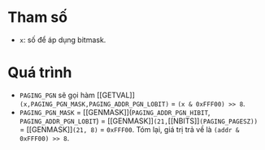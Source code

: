 # Tham số
- `x`: số để áp dụng bitmask.
# Quá trình
- `PAGING_PGN` sẽ gọi hàm [[GETVAL]]`(x,PAGING_PGN_MASK,PAGING_ADDR_PGN_LOBIT)` = `(x & 0xFFF00) >> 8`.
- `PAGING_PGN_MASK` = [[GENMASK]](`PAGING_ADDR_PGN_HIBIT`, `PAGING_ADDR_PGN_LOBIT`) = [[GENMASK]]`(21,`[[NBITS]]`(PAGING_PAGESZ))` = [[GENMASK]]`(21, 8)` = `0xFFF00`.
Tóm lại, giá trị trả về là `(addr & 0xFFF00) >> 8`.